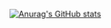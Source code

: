 [![Anurag's GitHub stats](https://github-readme-stats-1-pied.vercel.app/api?username=HK-bruc1)](https://github.com/anuraghazra/github-readme-stats)
